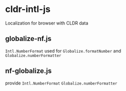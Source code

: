# cldr-intl-js
Localization for browser with CLDR data

## globalize-nf.js
`Intl.NumberFormat` used for `Globalize.formatNumber` and `Globalize.numberFormatter`

## nf-globalize.js
provide `Intl.NumberFormat` `Globalize.numberFormatter`
